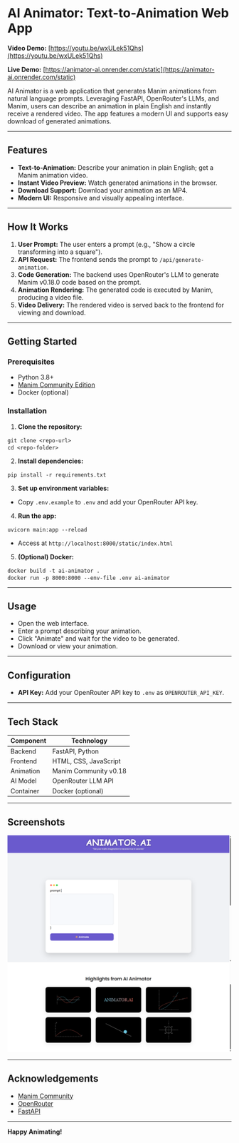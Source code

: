 # AI Animator: Text-to-Animation Web App


**Video Demo:** [https://youtu.be/wxULek51Qhs](https://youtu.be/wxULek51Qhs)

**Live Demo:** [https://animator-ai.onrender.com/static](https://animator-ai.onrender.com/static)

AI Animator is a web application that generates Manim animations from natural language prompts. Leveraging FastAPI, OpenRouter's LLMs, and Manim, users can describe an animation in plain English and instantly receive a rendered video. The app features a modern UI and supports easy download of generated animations.

---



## Features

- **Text-to-Animation:** Describe your animation in plain English; get a Manim animation video.
- **Instant Video Preview:** Watch generated animations in the browser.
- **Download Support:** Download your animation as an MP4.
- **Modern UI:** Responsive and visually appealing interface.
---

## How It Works

1. **User Prompt:**  The user enters a prompt (e.g., "Show a circle transforming into a square").
2. **API Request:**   The frontend sends the prompt to `/api/generate-animation`.
3. **Code Generation:**  The backend uses OpenRouter's LLM to generate Manim v0.18.0 code based on the prompt.
4. **Animation Rendering:**  The generated code is executed by Manim, producing a video file.
5. **Video Delivery:**  The rendered video is served back to the frontend for viewing and download.
---
## Getting Started

### Prerequisites

- Python 3.8+
- [Manim Community Edition](https://www.manim.community/)
- Docker (optional)

### Installation

1. **Clone the repository:**
```
git clone <repo-url>
cd <repo-folder>
```

2. **Install dependencies:**
```
pip install -r requirements.txt
```

3. **Set up environment variables:**
- Copy `.env.example` to `.env` and add your OpenRouter API key.

4. **Run the app:**

```
uvicorn main:app --reload
```
- Access at `http://localhost:8000/static/index.html`

5. **(Optional) Docker:**
```
docker build -t ai-animator .
docker run -p 8000:8000 --env-file .env ai-animator
```

---

## Usage

- Open the web interface.
- Enter a prompt describing your animation.
- Click "Animate" and wait for the video to be generated.
- Download or view your animation.

---

## Configuration

- **API Key:** Add your OpenRouter API key to `.env` as `OPENROUTER_API_KEY`.

---

## Tech Stack

| Component   | Technology            |
|-------------|----------------------|
| Backend     | FastAPI, Python       |
| Frontend    | HTML, CSS, JavaScript|
| Animation   | Manim Community v0.18 |
| AI Model    | OpenRouter LLM API    |
| Container   | Docker (optional)     |

---
## Screenshots

![Watch the video](screenshots/hero-section.png)
![Watch the video](screenshots/video-section.png)

---

## Acknowledgements

- [Manim Community](https://www.manim.community/)
- [OpenRouter](https://openrouter.ai/)
- [FastAPI](https://fastapi.tiangolo.com/)

---

**Happy Animating!**
